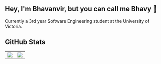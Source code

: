 ## Hey, I'm Bhavanvir, but you can call me Bhavy 👋
Currently a 3rd year Software Engineering student at the University of Victoria. 

## GitHub Stats
<table>
  <tr>
    <td valign="top"><img src="https://github-readme-stats.vercel.app/api/top-langs/?username=bhavanvir&layout=compact&show_icons=true&theme=react"/></td>
    <td valign="top"><img src="https://github-readme-stats.vercel.app/api?username=bhavanvir&show_icons=true&theme=react"/></td>
  </tr>
</table>
